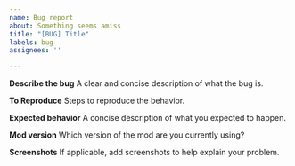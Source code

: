 ```yaml
---
name: Bug report
about: Something seems amiss
title: "[BUG] Title"
labels: bug
assignees: ''

---
```


**Describe the bug**
A clear and concise description of what the bug is.

**To Reproduce**
Steps to reproduce the behavior.

**Expected behavior**
A concise description of what you expected to happen.

**Mod version**
Which version of the mod are you currently using?

**Screenshots**
If applicable, add screenshots to help explain your problem.

